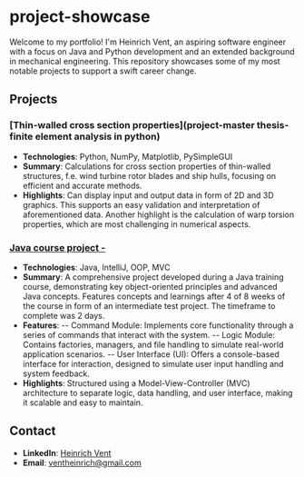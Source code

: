 # project-showcase
Welcome to my portfolio! I'm Heinrich Vent, an aspiring software engineer with a focus on Java and Python development and an extended background in mechanical engineering. This repository showcases some of my most notable projects to support a swift career change.

## Projects

### [Thin-walled cross section properties](project-master thesis-finite element analysis in python)
- **Technologies**: Python, NumPy, Matplotlib, PySimpleGUI
- **Summary**: Calculations for cross section properties of thin-walled structures, f.e. wind turbine rotor blades and ship hulls, focusing on efficient and accurate methods.
- **Highlights**: Can display input and output data in form of 2D and 3D graphics. This supports an easy validation and interpretation of aforementioned data. Another highlight is the calculation of warp torsion properties, which are most challenging in numerical aspects.

### [Java course project - ](project-alfatraining-java-course)
- **Technologies**: Java, IntelliJ, OOP, MVC
- **Summary**: A comprehensive project developed during a Java training course, demonstrating key object-oriented principles and advanced Java concepts. Features
concepts and learnings after 4 of 8 weeks of the course in form of an intermediate test project. The timeframe to complete was 2 days.
- **Features**:
-- Command Module: Implements core functionality through a series of commands that interact with the system.
-- Logic Module: Contains factories, managers, and file handling to simulate real-world application scenarios.
-- User Interface (UI): Offers a console-based interface for interaction, designed to simulate user input handling and system feedback.
- **Highlights**: Structured using a Model-View-Controller (MVC) architecture to separate logic, data handling, and user interface, making it scalable and easy to maintain.

## Contact
- **LinkedIn**: [Heinrich Vent](https://www.linkedin.com/in/heinrich-vent-231a88266/)
- **Email**: [ventheinrich@gmail.com](mailto:ventheinrich@gmail.com)
